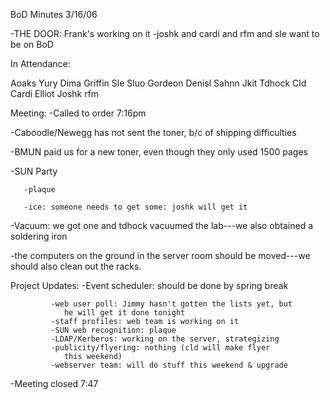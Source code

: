 BoD Minutes 3/16/06

-THE DOOR: Frank's working on it
-joshk and cardi and rfm and sle want to be on BoD

In Attendance:

Aoaks
Yury
Dima
Griffin
Sle
Sluo
Gordeon
Denisl
Sahnn
Jkit
Tdhock
Cld
Cardi
Elliot
Joshk
rfm

Meeting:
-Called to order 7:16pm

-Caboodle/Newegg has not sent the toner, b/c of shipping difficulties

-BMUN paid us for a new toner, even though they only used 1500 pages

-SUN Party

       -plaque

       -ice: someone needs to get some: joshk will get it

-Vacuum: we got one and tdhock vacuumed the lab---we also obtained a  
soldering iron

-the computers on the ground in the server room should be moved---we  
should also clean out the racks.



Project Updates:
-Event scheduler: should be done by spring break

             -web user poll: Jimmy hasn't gotten the lists yet, but  
                he will get it done tonight
             -staff profiles: web team is working on it
             -SUN web recognition: plaque
             -LDAP/Kerberos: working on the server, strategizing
             -publicity/flyering: nothing (cld will make flyer 
                this weekend)
             -webserver team: will do stuff this weekend & upgrade

-Meeting closed 7:47
